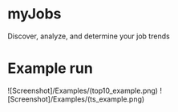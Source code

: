 # myJobs
Discover, analyze, and determine your job trends

# Example run
![Screenshot]/Examples/(top10_example.png)
![Screenshot]/Examples/(ts_example.png)
